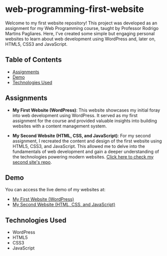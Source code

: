# web-programming-first-website

Welcome to my first website repository! This project was developed as an assignment for my Web Programming course, taught by Professor Rodrigo Martins Pagliares. Here, I've created some simple but engaging personal websites to learn about web development using WordPress and, later on, HTML5, CSS3 and JavaScript.

## Table of Contents

- [Assignments](#assignments)
- [Demo](#demo)
- [Technologies Used](#technologies-used)

## Assignments

- **My First Website (WordPress)**:
  This website showcases my initial foray into web development using WordPress. It served as my first assignment for the course and provided valuable insights into building websites with a content management system.

- **My Second Website (HTML, CSS, and JavaScript)**:
  For my second assignment, I recreated the content and design of the first website using HTML5, CSS3, and JavaScript. This allowed me to delve into the fundamentals of web development and gain a deeper understanding of the technologies powering modern websites. [Click here to check my second site's repo](https://github.com/nicolelimat/web-programming-second-website).

## Demo

You can access the live demo of my websites at:
- [My First Website (WordPress)](https://nicolelimat.github.io/web-programming-first-website/)
- [My Second Website (HTML, CSS, and JavaScript)](https://nicolelimat.github.io/web-programming-second-website/)

## Technologies Used

- WordPress
- HTML5
- CSS3
- JavaScript
